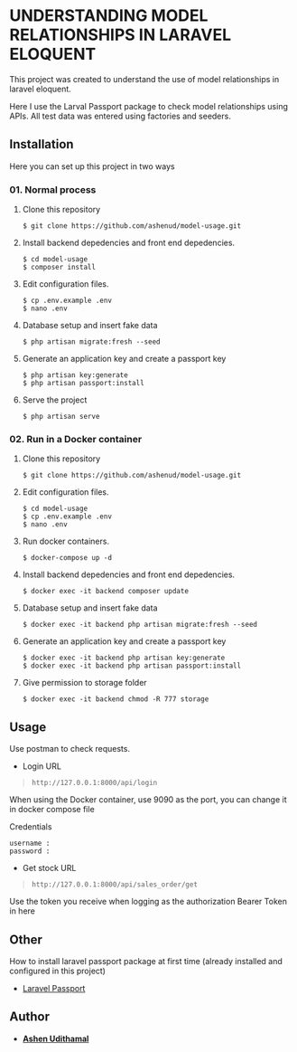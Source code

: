 # UNDERSTANDING MODEL RELATIONSHIPS IN LARAVEL ELOQUENT

This project was created to understand the use of model relationships in laravel eloquent.

Here I use the Larval Passport package to check model relationships using APIs. All test data was entered using factories and seeders.

## Installation

Here you can set up this project in two ways

### 01. Normal process

1. Clone this repository
    ```
    $ git clone https://github.com/ashenud/model-usage.git
    ```
2. Install backend depedencies and front end depedencies.
    ```
    $ cd model-usage
    $ composer install
    ```
3. Edit configuration files.
    ```
    $ cp .env.example .env
    $ nano .env
    ```
4. Database setup and insert fake data
    ```
    $ php artisan migrate:fresh --seed
    ```
5. Generate an application key and create a passport key
    ```
    $ php artisan key:generate
    $ php artisan passport:install
    ```
6. Serve the project
    ```
    $ php artisan serve
    ```

###  02. Run in a Docker container

1. Clone this repository
    ```
    $ git clone https://github.com/ashenud/model-usage.git
    ```
2. Edit configuration files.
    ```
    $ cd model-usage
    $ cp .env.example .env
    $ nano .env
    ```
3. Run docker containers.
    ```
    $ docker-compose up -d
    ```
4. Install backend depedencies and front end depedencies.
    ```
    $ docker exec -it backend composer update
    ```
5. Database setup and insert fake data
    ```
    $ docker exec -it backend php artisan migrate:fresh --seed
    ```
6. Generate an application key and create a passport key
    ```
    $ docker exec -it backend php artisan key:generate
    $ docker exec -it backend php artisan passport:install
    ```
7. Give permission to storage folder
    ```
    $ docker exec -it backend chmod -R 777 storage
    ```

## Usage

Use postman to check requests.

* Login URL

> `http://127.0.0.1:8000/api/login`

When using the Docker container, use 9090 as the port, you can change it in docker compose file

Credentials 

```
username : 
password : 
```

* Get stock URL

> `http://127.0.0.1:8000/api/sales_order/get`

Use the token you receive when logging as the authorization Bearer Token in here


## Other

How to install laravel passport package at first time (already installed and configured in this project)

- [Laravel Passport](https://laravel.com/docs/8.x/passport)


## Author

* **[Ashen Udithamal](https://www.linkedin.com/in/ashenud/)** 
